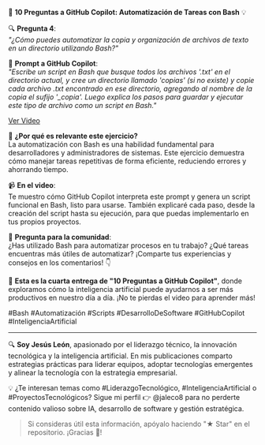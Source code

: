 🚀 **10 Preguntas a GitHub Copilot: Automatización de Tareas con Bash** 💡

🔍 **Pregunta 4**:  
*"¿Cómo puedes automatizar la copia y organización de archivos de texto en un directorio utilizando Bash?"*

🧠 **Prompt a GitHub Copilot**:  
*"Escribe un script en Bash que busque todos los archivos '.txt' en el directorio actual, y cree un directorio llamado 'copias' (si no existe) y copie cada archivo .txt encontrado en ese directorio, agregando al nombre de la copia el sufijo '_copia'. Luego explica los pasos para guardar y ejecutar este tipo de archivo como un script en Bash."*

[Ver Video](https://youtu.be/jteEsEC55pI)

🎯 **¿Por qué es relevante este ejercicio?**  
La automatización con Bash es una habilidad fundamental para desarrolladores y administradores de sistemas. Este ejercicio demuestra cómo manejar tareas repetitivas de forma eficiente, reduciendo errores y ahorrando tiempo.

📹 **En el video**:  
Te muestro cómo GitHub Copilot interpreta este prompt y genera un script funcional en Bash, listo para usarse. También explicaré cada paso, desde la creación del script hasta su ejecución, para que puedas implementarlo en tus propios proyectos.

💬 **Pregunta para la comunidad**:  
¿Has utilizado Bash para automatizar procesos en tu trabajo? ¿Qué tareas encuentras más útiles de automatizar? ¡Comparte tus experiencias y consejos en los comentarios! 👇

📌 **Esta es la cuarta entrega de "10 Preguntas a GitHub Copilot"**, donde exploramos cómo la inteligencia artificial puede ayudarnos a ser más productivos en nuestro día a día. ¡No te pierdas el video para aprender más!

#Bash #Automatización #Scripts #DesarrolloDeSoftware #GitHubCopilot #InteligenciaArtificial

---

🔍 **Soy Jesús León**, apasionado por el liderazgo técnico, la innovación tecnológica y la inteligencia artificial. En mis publicaciones comparto estrategias prácticas para liderar equipos, adoptar tecnologías emergentes y alinear la tecnología con la estrategia empresarial.

💡 ¿Te interesan temas como #LiderazgoTecnológico, #InteligenciaArtificial o #ProyectosTecnológicos? Sigue mi perfil 👉 @jaleco8 para no perderte contenido valioso sobre IA, desarrollo de software y gestión estratégica.

> Si consideras útil esta información, apóyalo haciendo "★ Star" en el repositorio. ¡Gracias 🙌!